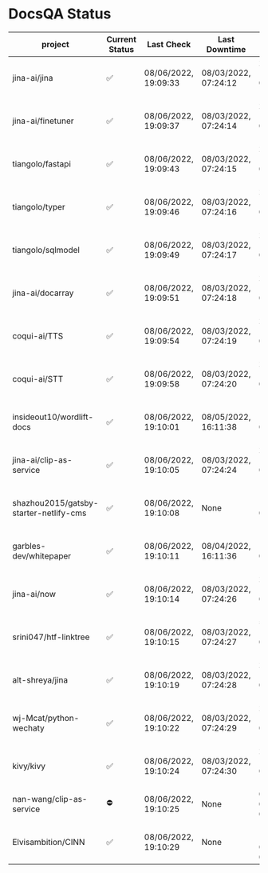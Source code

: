 # DocsQA Status

|               project                |Current Status|     Last Check     |   Last Downtime    |              % Uptime              |
|--------------------------------------|--------------|--------------------|--------------------|------------------------------------|
|jina-ai/jina                          |✅            |08/06/2022, 19:09:33|08/03/2022, 07:24:12|224.749 (since 07/29/2022, 16:38:18)|
|jina-ai/finetuner                     |✅            |08/06/2022, 19:09:37|08/03/2022, 07:24:14|224.749 (since 07/29/2022, 16:38:18)|
|tiangolo/fastapi                      |✅            |08/06/2022, 19:09:43|08/03/2022, 07:24:15|224.747 (since 07/29/2022, 16:38:18)|
|tiangolo/typer                        |✅            |08/06/2022, 19:09:46|08/03/2022, 07:24:16|224.739 (since 07/29/2022, 16:38:18)|
|tiangolo/sqlmodel                     |✅            |08/06/2022, 19:09:49|08/03/2022, 07:24:17|224.706 (since 07/29/2022, 16:38:18)|
|jina-ai/docarray                      |✅            |08/06/2022, 19:09:51|08/03/2022, 07:24:18|224.678 (since 07/29/2022, 16:38:18)|
|coqui-ai/TTS                          |✅            |08/06/2022, 19:09:54|08/03/2022, 07:24:19|224.659 (since 07/29/2022, 16:38:18)|
|coqui-ai/STT                          |✅            |08/06/2022, 19:09:58|08/03/2022, 07:24:20|224.651 (since 07/29/2022, 16:38:18)|
|insideout10/wordlift-docs             |✅            |08/06/2022, 19:10:01|08/05/2022, 16:11:38|184.520 (since 07/29/2022, 16:38:18)|
|jina-ai/clip-as-service               |✅            |08/06/2022, 19:10:05|08/03/2022, 07:24:24|224.654 (since 07/29/2022, 16:38:18)|
|shazhou2015/gatsby-starter-netlify-cms|✅            |08/06/2022, 19:10:08|None                |100.000 (since 08/03/2022, 10:30:18)|
|garbles-dev/whitepaper                |✅            |08/06/2022, 19:10:11|08/04/2022, 16:11:36|184.802 (since 07/29/2022, 16:38:18)|
|jina-ai/now                           |✅            |08/06/2022, 19:10:14|08/03/2022, 07:24:26|224.550 (since 07/29/2022, 16:38:18)|
|srini047/htf-linktree                 |✅            |08/06/2022, 19:10:15|08/03/2022, 07:24:27|564.038 (since 07/31/2022, 18:29:28)|
|alt-shreya/jina                       |✅            |08/06/2022, 19:10:19|08/03/2022, 07:24:28|224.539 (since 07/29/2022, 16:38:18)|
|wj-Mcat/python-wechaty                |✅            |08/06/2022, 19:10:22|08/03/2022, 07:24:29|224.518 (since 07/29/2022, 16:38:18)|
|kivy/kivy                             |✅            |08/06/2022, 19:10:24|08/03/2022, 07:24:30|224.504 (since 07/29/2022, 16:38:18)|
|nan-wang/clip-as-service              |⛔️           |08/06/2022, 19:10:25|None                |0.000 (since 08/04/2022, 05:17:56)  |
|Elvisambition/CINN                    |✅            |08/06/2022, 19:10:29|None                |100.000 (since 08/04/2022, 07:09:50)|
